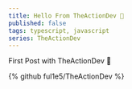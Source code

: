 ```yaml
---
title: Hello From TheActionDev 👋
published: false
tags: typescript, javascript
series: TheActionDev
---
```


First Post with TheActionDev 🤩

{% github ful1e5/TheActionDev %}
